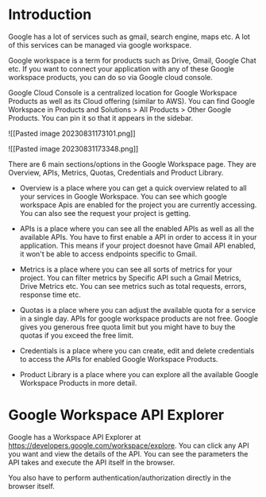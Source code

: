 
# Introduction

Google has a lot of services such as gmail, search engine, maps etc. A lot of this services can be managed via google workspace.

Google workspace is a term for products such as Drive, Gmail, Google Chat etc. If you want to connect your application with any of these Google workspace products, you can do so via Google cloud console.

Google Cloud Console is a centralized location for Google Workspace Products as well as its Cloud offering (similar to AWS).  You can find Google Workspace in Products and Solutions > All Products > Other Google Products. You can pin it so that it appears in the sidebar.

![[Pasted image 20230831173101.png]]


![[Pasted image 20230831173348.png]]

There are 6 main sections/options in the Google Workspace page. They are Overview, APIs, Metrics, Quotas, Credentials and Product Library.

- Overview is a place where you can get a quick overview related to all your services in Google Workspace. You can see which google workspace Apis are enabled for the project you are currently accessing. You can also see the request your project is getting. 

- APIs is a place where you can see all the enabled APIs as well as all the available APIs. You have to first enable a API in order to access it in your application. This means if your project doesnot have Gmail API enabled, it won't be able to access endpoints specific to Gmail. 

- Metrics is a place where you can see all sorts of metrics for your project. You can filter metrics by Specific API such a Gmail Metrics, Drive Metrics etc. You can see metrics such as total requests, errors, response time etc. 

- Quotas is a place where you can adjust the available quota for a service in a single day. APIs for google workspace products are not free. Google gives you generous free quota limit but you might have to buy the quotas if you exceed the free limit.  

- Credentials is a place where you can create, edit and delete credentials to access the APIs for enabled Google Workspace Products. 

- Product Library is a place where you can explore all the available Google Workspace Products in more detail.


# Google Workspace API Explorer

Google has a Workspace API Explorer at https://developers.google.com/workspace/explore. You can click any API you want and view the details of the API. You can see the parameters the API takes and execute the API itself in the browser. 

You also have to perform authentication/authorization directly in the browser itself. 





